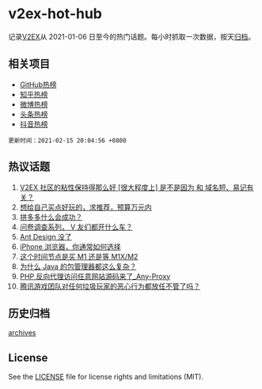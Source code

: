 # v2ex-hot-hub

 记录[V2EX](https://www.v2ex.com/)从 2021-01-06 日至今的热门话题。每小时抓取一次数据，按天[归档](archives)。
 
 ## 相关项目

- [GitHub热榜](https://github.com/lonnyzhang423/github-hot-hub)
- [知乎热榜](https://github.com/lonnyzhang423/zhihu-hot-hub)
- [微博热榜](https://github.com/lonnyzhang423/weibo-hot-hub)
- [头条热榜](https://github.com/lonnyzhang423/toutiao-hot-hub)
- [抖音热榜](https://github.com/lonnyzhang423/douyin-hot-hub)


 `更新时间：2021-02-15 20:04:56 +0800`

## 热议话题

1. [V2EX 社区的粘性保持得那么好 [很大程度上] 是不是因为 和 域名短、易记有关？](https://www.v2ex.com/t/753340)
1. [想给自己买点好玩的，求推荐，预算万元内](https://www.v2ex.com/t/753313)
1. [拼多多什么会成功？](https://www.v2ex.com/t/753323)
1. [问卷调查系列， V 友们都开什么车？](https://www.v2ex.com/t/753385)
1. [Ant Design 没了](https://www.v2ex.com/t/753353)
1. [iPhone 浏览器，你通常如何选择](https://www.v2ex.com/t/753361)
1. [这个时间节点是买 M1 还是等 M1X/M2](https://www.v2ex.com/t/753345)
1. [为什么 Java 的包管理器都这么复杂？](https://www.v2ex.com/t/753415)
1. [PHP 反向代理访问任意网站源码来了_Any-Proxy](https://www.v2ex.com/t/753315)
1. [腾讯游戏团队对任何垃圾玩家的恶心行为都放任不管了吗？](https://www.v2ex.com/t/753369)

## 历史归档

[archives](archives)

## License

See the [LICENSE](LICENSE) file for license rights and limitations (MIT).
